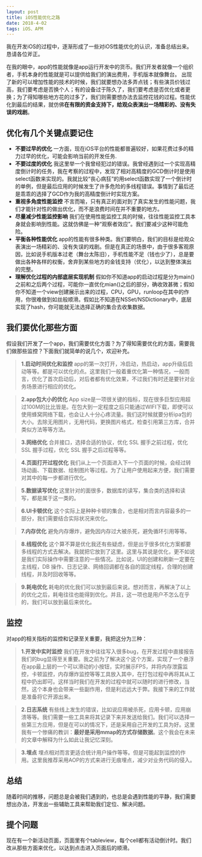 ```yaml
---
layout: post
title: iOS性能优化之路
date: 2018-4-02 
tags: iOS、APM
---
```


我在开发iOS的过程中，逐渐形成了一些对iOS性能优化的认识，准备总结出来。恳请各位斧正。

在我的眼中，app的性能就像是app运行开发中的货币。我们开发者就像一个组织者，手机本身的性能就是可以提供给我们的演出费用，手机版本就像舞台。
出现了新的可以增加性能的技术的时候，我们就要想办法多弄点钱；有些演员价钱过高，我们要考虑是否换个人；有的设备过于陈久了，我们要考虑是否优化或者更换；为了得知哪些地方花的过多了，我们则需要想办法去监控花钱的过程。性能优化到最后的结果，就仿佛**在有限的资金支持下，给观众表演出一场精彩的、没有失误的戏剧**。

## 优化有几个关键点要记住
* **不要过早的优化**
一方面，现在iOS平台的性能都普遍较好，如果花费过多的精力过早的优化，可能会影响当前的开发任务.
* **不要过度的优化**
我这里举一个我曾经犯过的错误。我曾经遇到过一个实现高精度倒计时的任务，我在考察的过程中，发现了相对高精度的GCD倒计时是使用select函数来实现的。我就比较“丧心病狂”的用select函数实现了一个倒计时的单例，但是最后应用的时候发生了许多危险的多线程错误。事情到了最后还是乖乖的选择了GCD作为我的高精度倒计时实现方案。
* **重视多角度性能监控**
不言而喻，只有真正的面对到了真实发生的性能问题，我们才能针对性的做出优化，而不是浪费时间在并不重要的地方。
* **尽量减少性能监控影响**
我们在使用性能监控工具的时候，往往性能监控工具本身就会影响到性能。这就仿佛是一种“观察者效应”。我们要减少这种可能危险。
* **平衡各种性能优化**
app的性能有很多种类。我们要明白，我们的目标是给观众表演出一场精彩的、没有失误的戏剧。但是在真正的场景中，由于很多客观原因，比如说手机版本过老（舞台太陈旧），手机性能不足（钱也少了），总是要做出各种各样的权衡，舍弃到某些地方的金钱支持（优化），以达到整体演出的完整。
* **理解优化过程的内部底层实现机制**
假如你不知道app的启动过程是分为main()之前和之后两个过程，可能你一直优化mian()之后的部分，确收效甚微；假如你不知道一个view创建展示出来的过程，CPU，GPU，runloop在其中的作用，你很难做到如丝般顺滑。假如比不知道在NSSet/NSDictionary中，底层实现了hash，你可能就无法选择正确的集合去收集数据。

## 我们要优化那些方面
假设我们开发了一个app，我们需要优化方面？为了得知需要优化的方面，需要我们做那些监控？下面我们就简单的说几个，欢迎补充。
> **1.启动时间优化和监控**
app的第一次打开，冷启动，热启动，app升级后启动等等。都是可以优化的点。这里我们一般着重优化第一种情况，一般而言，优化了首次启动后，对后者都有优化效果，不过我们有时还是要针对业务场景进行相应的优化。

> **2.app包大小的优化**
App size是一项很关键的指标，现在很多巨型应用超过100M的比比皆是。在包大到一定程度之后只能通过WIFI下载，即使可以使用蜂窝网络下载，也会让人十分心疼流量。我们这时候就要分析ipa包的大小。去除无用图片，无用代码，更换图片格式，检查引用第三方库，合并类似方法等等方法。

> **3.网络优化**
合并接口，选择合适的协议，优化 SSL 握手之前过程，优化 SSL 握手过程，优化 SSL 握手之后过程等等。

> **4.页面打开过程优化**
我们从上一个页面进入下一个页面的时候，会经过转场动画、下载数据、绘制图片等过程。为了让用户使用起来方便，我们需要对其中的每一步都进行优化。

> **5.数据读写优化**
这里针对的面很多，数据库的读写，集合类的选择和读写，都是属于这一类的。

> **6.UI卡顿优化**
这个实际上是种种卡顿的集合，也是相对而言内容最多的一部分，我们需要结合实际状况来优化。

> **7.内存优化**
避免内存爆炸，避免因内存过大被杀死，避免循环引用等等。

> **8.线程优化**
这个算不算是优化我还有些疑虑，但是出于很多优化方案都要多线程的方式去解决。我就把它放到了这里。这里与其说是优化，更不如说是我们实际操作中需要注意的一些情况。比如说，UI的创建和刷新一定要在主线程，DB 操作、日志记录、网络回调都在各自的固定线程，合理的创建线程，并及时回收等等。

> **9.耗电优化**
耗电的优化我们可以放到最后来说。想对而言，再解决了以上的优化之后，耗电往往也能得到优化。并且，这一项也是用户不怎么在乎的，我们可以放到最后来优化。

## 监控
对app的相关指标的监控和记录至关重要，我把这分为三种：
> **1.开发中实时监控**
我们在开发中往往写入很多bug，在开发过程中直接报告我们的bug显得至关重要。我之前为了解决这个这个方案，实现了一个悬浮在app最上层的一个可以滑动的小按钮，实时展示FPS，并将内存泄露监控，卡顿监控，内存爆炸监控等等工具放入其中，在打包过程中再将其从工程中扔出即可。这样当时我们在开发的过程中就可以随时的进行修改，当然，这个本身也会带来一些副作用，但是利远远大于弊。我接下来的工作就是准备将它开源出来。

> **2.日志系统**
有些线上发生的错误，比如说应用被杀死，应用卡顿，应用崩溃等等。我们需要一些工具来将其记录下来并发送给我们。我们可以选择一些第三方应用，但是在可以的情况下，还是采用自己开发的工具为好。这里我有一个惨痛的教训：**最好是采用mmap的方式存储数据**。这个我会在未来的文章中解释为什么如此让我记忆深刻。

> **3.埋点**
埋点相对而言更适合统计用户操作等等。但是可能起到监控的作用。这里我推荐采用AOP的方式来进行无痕埋点，减少对业务代码的侵入。

## 总结
随着时间的推移，问题总是会被我们遇到的，也总是会遇到性能的平静，我们需要想出办法，开发出一些辅助工具来帮助我们定位、解决问题。
## 提个问题
现在有一个新活动页面，页面里有个tableview，每个cell都有活动倒计时。我们改从那些方面来优化，以达到点击进入页面后的顺滑。